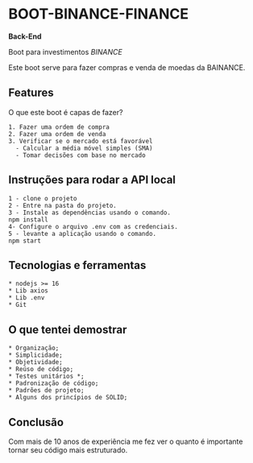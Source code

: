 # BOOT-BINANCE-FINANCE

**Back-End**

Boot para investimentos _BINANCE_

Este boot serve para fazer compras e venda de moedas da BAINANCE.

## Features

O que este boot é capas de fazer?

    1. Fazer uma ordem de compra
    2. Fazer uma ordem de venda
    3. Verificar se o mercado está favorável
      - Calcular a média móvel simples (SMA)
      - Tomar decisões com base no mercado

## Instruções para rodar a API local

<!--ts-->

    1 - clone o projeto
    2 - Entre na pasta do projeto.
    3 - Instale as dependências usando o comando.
    npm install
    4- Configure o arquivo .env com as credenciais.
    5 - levante a aplicação usando o comando.
    npm start

<!--te-->

## Tecnologias e ferramentas

<!--ts-->

    * nodejs >= 16
    * Lib axios
    * Lib .env
    * Git

<!--te-->

## O que tentei demostrar

<!--ts-->

    * Organização;
    * Simplicidade;
    * Objetividade;
    * Reúso de código;
    * Testes unitários *;
    * Padronização de código;
    * Padrões de projeto;
    * Alguns dos princípios de SOLID;

<!--te-->

## Conclusão

Com mais de 10 anos de experiência me fez ver o quanto é importante tornar seu código mais estruturado.
